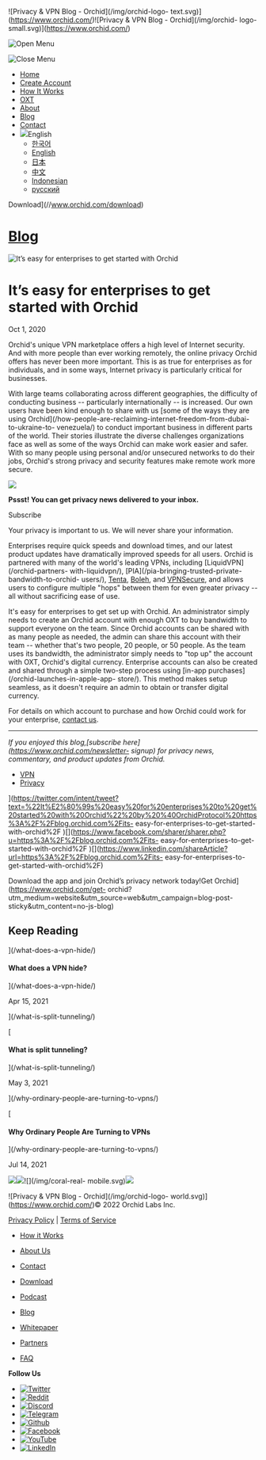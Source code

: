 ![Privacy & VPN Blog - Orchid](/img/orchid-logo-
text.svg)](https://www.orchid.com/)![Privacy & VPN Blog - Orchid](/img/orchid-
logo-small.svg)](https://www.orchid.com/)

![Open Menu](/img/icons/hamburger.svg)

![Close Menu](/img/icons/close.svg)

  * [Home](https://www.orchid.com/)
  * [Create Account](https://www.orchid.com/join)
  * [How It Works](https://www.orchid.com/how-it-works)
  * [OXT](https://www.orchid.com/oxt)
  * [About](https://www.orchid.com/about-us)
  * [Blog](/)
  * [Contact](https://www.orchid.com/contact)
  * ![](/img/globe.svg)English
    * [한국어](//blog.ko.orchid.com/its-easy-for-enterprises-to-get-started-with-orchid/)
    * [English](//blog.orchid.com/its-easy-for-enterprises-to-get-started-with-orchid/)
    * [日本](//blog.ja.orchid.com/its-easy-for-enterprises-to-get-started-with-orchid/)
    * [中文](//blog.zh.orchid.com/its-easy-for-enterprises-to-get-started-with-orchid/)
    * [Indonesian](//blog.id.orchid.com/its-easy-for-enterprises-to-get-started-with-orchid/)
    * [русский](//blog.ru.orchid.com/its-easy-for-enterprises-to-get-started-with-orchid/)

Download](//www.orchid.com/download)

# [Blog](/)

![It’s easy for enterprises to get started with
Orchid](/static/dd3ccbacb0d45476dceb2ff7749ed307/Orchid_BlogImage_Enterprise.jpg)

# It’s easy for enterprises to get started with Orchid

Oct 1, 2020  
  

Orchid's unique VPN marketplace offers a high level of Internet security. And
with more people than ever working remotely, the online privacy Orchid offers
has never been more important. This is as true for enterprises as for
individuals, and in some ways, Internet privacy is particularly critical for
businesses.

With large teams collaborating across different geographies, the difficulty of
conducting business -- particularly internationally -- is increased. Our own
users have been kind enough to share with us [some of the ways they are using
Orchid](/how-people-are-reclaiming-internet-freedom-from-dubai-to-ukraine-to-
venezuela/) to conduct important business in different parts of the world.
Their stories illustrate the diverse challenges organizations face as well as
some of the ways Orchid can make work easier and safer. With so many people
using personal and/or unsecured networks to do their jobs, Orchid's strong
privacy and security features make remote work more secure.

![](/img/WhisperBunny.png)

**Pssst! You can get privacy news delivered to your inbox.**

Subscribe

Your privacy is important to us. We will never share your information.

Enterprises require quick speeds and download times, and our latest product
updates have dramatically improved speeds for all users. Orchid is partnered
with many of the world's leading VPNs, including [LiquidVPN](/orchid-partners-
with-liquidvpn/), [PIA](/pia-bringing-trusted-private-bandwidth-to-orchid-
users/), [Tenta](https://tenta.com/), [Boleh](https://www.bolehvpn.net/), and
[VPNSecure](/orchid-partners-with-vpnsecure/), and allows users to configure
multiple "hops" between them for even greater privacy -- all without
sacrificing ease of use.

It's easy for enterprises to get set up with Orchid. An administrator simply
needs to create an Orchid account with enough OXT to buy bandwidth to support
everyone on the team. Since Orchid accounts can be shared with as many people
as needed, the admin can share this account with their team -- whether that's
two people, 20 people, or 50 people. As the team uses its bandwidth, the
administrator simply needs to "top up" the account with OXT, Orchid's digital
currency. Enterprise accounts can also be created and shared through a simple
two-step process using [in-app purchases](/orchid-launches-in-apple-app-
store/). This method makes setup seamless, as it doesn't require an admin to
obtain or transfer digital currency.

For details on which account to purchase and how Orchid could work for your
enterprise, [contact us](https://www.orchid.com/contact).

* * *

 _If you enjoyed this blog,[subscribe here](https://www.orchid.com/newsletter-
signup) for privacy news, commentary, and product updates from Orchid._

  * [VPN](/tag/vpn/)
  * [Privacy](/tag/privacy/)

](https://twitter.com/intent/tweet?text=%22It%E2%80%99s%20easy%20for%20enterprises%20to%20get%20started%20with%20Orchid%22%20by%20%40OrchidProtocol%20https%3A%2F%2Fblog.orchid.com%2Fits-
easy-for-enterprises-to-get-started-with-orchid%2F
)[](https://www.facebook.com/sharer/sharer.php?u=https%3A%2F%2Fblog.orchid.com%2Fits-
easy-for-enterprises-to-get-started-with-orchid%2F
)[](https://www.linkedin.com/shareArticle?url=https%3A%2F%2Fblog.orchid.com%2Fits-
easy-for-enterprises-to-get-started-with-orchid%2F)

Download the app and join Orchid’s privacy network today!Get
Orchid](https://www.orchid.com/get-
orchid?utm_medium=website&utm_source=web&utm_campaign=blog-post-
sticky&utm_content=no-js-blog)

## Keep Reading

](/what-does-a-vpn-hide/)

#### What does a VPN hide?

](/what-does-a-vpn-hide/)

Apr 15, 2021

](/what-is-split-tunneling/)

[

#### What is split tunneling?

](/what-is-split-tunneling/)

May 3, 2021

](/why-ordinary-people-are-turning-to-vpns/)

[

#### Why Ordinary People Are Turning to VPNs

](/why-ordinary-people-are-turning-to-vpns/)

Jul 14, 2021

![](/img/coral-electric.svg)![](/img/coral-real.svg)![](/img/coral-real-
mobile.svg)![](/img/footer-fish.svg)

![Privacy & VPN Blog - Orchid](/img/orchid-logo-
world.svg)](https://www.orchid.com/)© 2022 Orchid Labs Inc.

[Privacy Policy](https://www.orchid.com/privacy-policy) | [Terms of
Service](https://www.orchid.com/service-terms)

  * [How it Works](https://www.orchid.com/how-it-works)
  * [About Us](https://www.orchid.com/about-us)
  * [Contact](https://www.orchid.com/contact)

  * [Download](https://www.orchid.com/download)
  * [Podcast](https://www.orchid.com/podcast)
  * [Blog](/)

  * [Whitepaper](https://www.orchid.com/assets/whitepaper/whitepaper.pdf)
  * [Partners](https://www.orchid.com/partners)
  * [FAQ](https://www.orchid.com/faq)

 **Follow Us**

  * [![Twitter](/img/icons/social-twitter.svg)](https://twitter.com/OrchidProtocol)
  * [![Reddit](/img/icons/reddit.svg)](https://www.reddit.com/r/orchid/)
  * [![Discord](/img/icons/social-discord.svg)](https://discord.gg/GDbxmjxX9F)
  * [![Telegram](/img/icons/social-telegram.svg)](https://www.t.me/OrchidOfficial)
  * [![Github](/img/icons/social-github.svg)](https://github.com/OrchidTechnologies)
  * [![Facebook](/img/icons/social-facebook.svg)](https://www.facebook.com/OrchidProtocol)
  * [![YouTube](/img/icons/social-youtube.svg)](https://www.youtube.com/channel/UCIH_BKBlNemsCzDhPYZBlHw)
  * [![LinkedIn](/img/icons/social-linkedin.svg)](https://www.linkedin.com/company/orchidprotocol)

